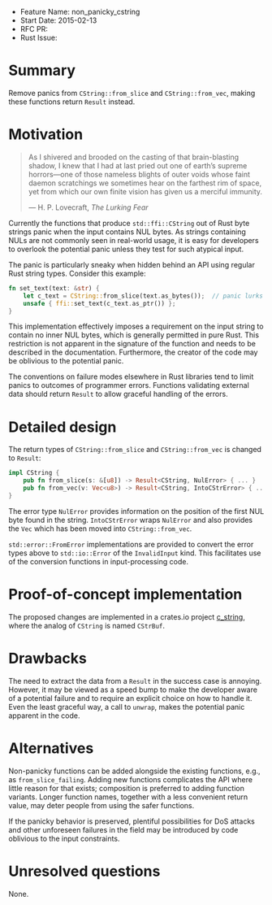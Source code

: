 - Feature Name: non_panicky_cstring
- Start Date: 2015-02-13
- RFC PR:
- Rust Issue:

# Summary

Remove panics from `CString::from_slice` and `CString::from_vec`, making
these functions return `Result` instead.

# Motivation

> As I shivered and brooded on the casting of that brain-blasting shadow,
> I knew that I had at last pried out one of earth’s supreme horrors—one of
> those nameless blights of outer voids whose faint daemon scratchings we
> sometimes hear on the farthest rim of space, yet from which our own finite
> vision has given us a merciful immunity.
> 
> — H. P. Lovecraft, <cite>The Lurking Fear</cite>

Currently the functions that produce `std::ffi::CString` out of Rust byte
strings panic when the input contains NUL bytes. As strings containing NULs
are not commonly seen in real-world usage, it is easy for developers to
overlook the potential panic unless they test for such atypical input.

The panic is particularly sneaky when hidden behind an API using regular Rust
string types. Consider this example:

```rust
fn set_text(text: &str) {
    let c_text = CString::from_slice(text.as_bytes());  // panic lurks here
    unsafe { ffi::set_text(c_text.as_ptr()) };
}
```

This implementation effectively imposes a requirement on the input string to
contain no inner NUL bytes, which is generally permitted in pure Rust.
This restriction is not apparent in the signature of the function and needs to
be described in the documentation. Furthermore, the creator of the code may be
oblivious to the potential panic.

The conventions on failure modes elsewhere in Rust libraries tend to limit
panics to outcomes of programmer errors. Functions validating external data
should return `Result` to allow graceful handling of the errors.

# Detailed design

The return types of `CString::from_slice` and `CString::from_vec` is changed
to `Result`:

```rust
impl CString {
    pub fn from_slice(s: &[u8]) -> Result<CString, NulError> { ... }
    pub fn from_vec(v: Vec<u8>) -> Result<CString, IntoCStrError> { ... }
}
```

The error type `NulError` provides information on the position of the first
NUL byte found in the string. `IntoCStrError` wraps `NulError` and also
provides the `Vec` which has been moved into `CString::from_vec`.

`std::error::FromError` implementations are provided to convert the error
types above to `std::io::Error` of the `InvalidInput` kind. This facilitates
use of the conversion functions in input-processing code.

# Proof-of-concept implementation

The proposed changes are implemented in a crates.io project
[c_string](https://github.com/mzabaluev/rust-c-str), where the analog of
`CString` is named `CStrBuf`.

# Drawbacks

The need to extract the data from a `Result` in the success case is annoying.
However, it may be viewed as a speed bump to make the developer aware of a
potential failure and to require an explicit choice on how to handle it.
Even the least graceful way, a call to `unwrap`, makes the potential panic
apparent in the code.

# Alternatives

Non-panicky functions can be added alongside the existing functions, e.g.,
as `from_slice_failing`. Adding new functions complicates the API where little
reason for that exists; composition is preferred to adding function variants.
Longer function names, together with a less convenient return value, may deter
people from using the safer functions.

If the panicky behavior is preserved, plentiful possibilities for DoS attacks
and other unforeseen failures in the field may be introduced by code oblivious
to the input constraints. 

# Unresolved questions

None.
